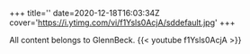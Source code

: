 +++
title=''
date=2020-12-18T16:03:34Z
cover='https://i.ytimg.com/vi/f1Ysls0AcjA/sddefault.jpg'
+++

All content belongs to GlennBeck.
{{< youtube f1Ysls0AcjA >}}
